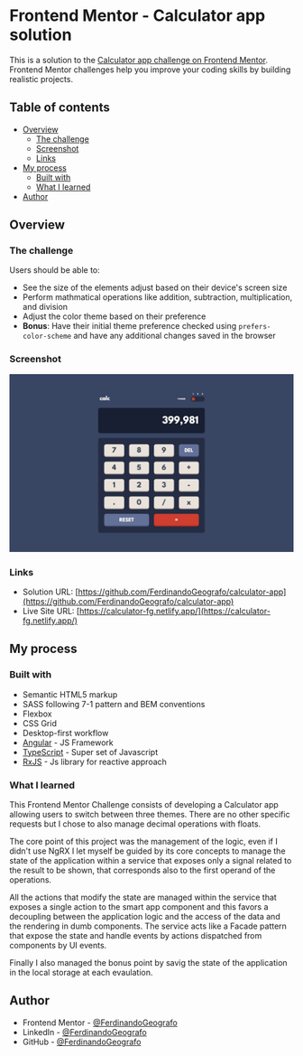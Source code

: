 # Frontend Mentor - Calculator app solution

This is a solution to the [Calculator app challenge on Frontend Mentor](https://www.frontendmentor.io/challenges/calculator-app-9lteq5N29). Frontend Mentor challenges help you improve your coding skills by building realistic projects.

## Table of contents

- [Overview](#overview)
  - [The challenge](#the-challenge)
  - [Screenshot](#screenshot)
  - [Links](#links)
- [My process](#my-process)
  - [Built with](#built-with)
  - [What I learned](#what-i-learned)
- [Author](#author)

## Overview

### The challenge

Users should be able to:

- See the size of the elements adjust based on their device's screen size
- Perform mathmatical operations like addition, subtraction, multiplication, and division
- Adjust the color theme based on their preference
- **Bonus**: Have their initial theme preference checked using `prefers-color-scheme` and have any additional changes saved in the browser

### Screenshot

![](./screenshot.jpg)

### Links

- Solution URL: [https://github.com/FerdinandoGeografo/calculator-app](https://github.com/FerdinandoGeografo/calculator-app)
- Live Site URL: [https://calculator-fg.netlify.app/](https://calculator-fg.netlify.app/)

## My process

### Built with

- Semantic HTML5 markup
- SASS following 7-1 pattern and BEM conventions
- Flexbox
- CSS Grid
- Desktop-first workflow
- [Angular](https://angular.dev/) - JS Framework
- [TypeScript](https://www.typescriptlang.org/) - Super set of Javascript
- [RxJS](https://rxjs.dev/) - Js library for reactive approach

### What I learned

This Frontend Mentor Challenge consists of developing a Calculator app allowing users to switch between three themes. There are no other specific requests but I chose to also manage decimal operations with floats.

The core point of this project was the management of the logic, even if I didn't use NgRX I let myself be guided by its core concepts to manage the state of the application within a service that exposes only a signal related to the result to be shown, that corresponds also to the first operand of the operations.

All the actions that modify the state are managed within the service that exposes a single action to the smart app component and this favors a decoupling between the application logic and the access of the data and the rendering in dumb components. The service acts like a Facade pattern that expose the state and handle events by actions dispatched from components by UI events.

Finally I also managed the bonus point by savig the state of the application in the local storage at each evaulation.

## Author

- Frontend Mentor - [@FerdinandoGeografo](https://www.frontendmentor.io/profile/FerdinandoGeografo)
- LinkedIn - [@FerdinandoGeografo](https://www.linkedin.com/in/ferdinandogeografo/)
- GitHub - [@FerdinandoGeografo](https://github.com/FerdinandoGeografo/)
